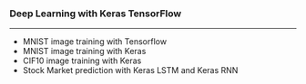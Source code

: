 ### Deep Learning with Keras TensorFlow

<hr>

* MNIST image training with Tensorflow
* MNIST image training with Keras
* CIF10 image training with Keras
* Stock Market prediction with Keras LSTM and Keras RNN
